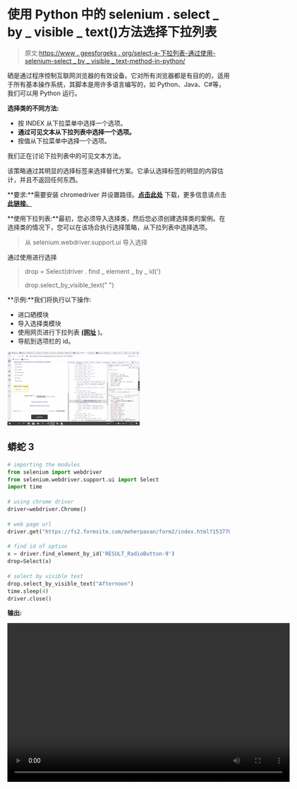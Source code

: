 # 使用 Python 中的 selenium . select _ by _ visible _ text()方法选择下拉列表

> 原文:[https://www . geesforgeks . org/select-a-下拉列表-通过使用-selenium-select _ by _ visible _ text-method-in-python/](https://www.geeksforgeeks.org/selecting-a-drop-down-list-by-using-the-selenium-select_by_visible_text-method-in-python/)

硒是通过程序控制互联网浏览器的有效设备。它对所有浏览器都是有目的的，适用于所有基本操作系统，其脚本是用许多语言编写的，如 Python、Java、C#等，我们可以用 Python 运行。

**选择类的不同方法:**

*   按 INDEX 从下拉菜单中选择一个选项。
*   **通过可见文本从下拉列表中选择一个选项。**
*   按值从下拉菜单中选择一个选项。

我们正在讨论下拉列表中的可见文本方法。

该策略通过其明显的选择标签来选择替代方案。它承认选择标签的明显的内容估计，并且不返回任何东西。

**要求:**需要安装 chromedriver 并设置路径。[**点击此处**](https://sites.google.com/a/chromium.org/chromedriver/downloads) 下载，更多信息请点击[**此链接**。](https://www.geeksforgeeks.org/browser-automation-using-selenium/)

**使用下拉列表:**最初，您必须导入选择类，然后您必须创建选择类的案例。在选择类的情况下，您可以在该场合执行选择策略，从下拉列表中选择选项。

> 从 selenium.webdriver.support.ui 导入选择

通过使用进行选择

> drop = Select(driver . find _ element _ by _ id(')
> 
> drop.select_by_visible_text(" ")

**示例:**我们将执行以下操作:

*   进口硒模块
*   导入选择类模块
*   使用网页进行下拉列表 [**(网址**](https://fs2.formsite.com/meherpavan/form2/index.html?1537702596407) )。
*   导航到选项栏的 id。

![](img/2c060435ee20a546aa1972d1a04ab2d5.png)

## 蟒蛇 3

```py
# importing the modules
from selenium import webdriver
from selenium.webdriver.support.ui import Select
import time

# using chrome driver
driver=webdriver.Chrome()

# web page url
driver.get("https://fs2.formsite.com/meherpavan/form2/index.html?1537702596407")

# find id of option
x = driver.find_element_by_id('RESULT_RadioButton-9')
drop=Select(x)

# select by visible text
drop.select_by_visible_text("Afternoon")
time.sleep(4)
driver.close()
```

**输出:**

<video class="wp-video-shortcode" id="video-493683-1" width="640" height="360" preload="metadata" controls=""><source type="video/mp4" src="https://media.geeksforgeeks.org/wp-content/uploads/20200925012101/by-visible.mp4?_=1">[https://media.geeksforgeeks.org/wp-content/uploads/20200925012101/by-visible.mp4](https://media.geeksforgeeks.org/wp-content/uploads/20200925012101/by-visible.mp4)</video>